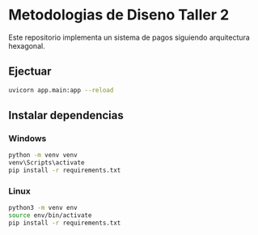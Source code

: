 # Metodologias de Diseno Taller 2

Este repositorio implementa un sistema de pagos siguiendo arquitectura hexagonal.

## Ejectuar

```bash
uvicorn app.main:app --reload
```

## Instalar dependencias

### Windows

```bash
python -m venv venv
venv\Scripts\activate
pip install -r requirements.txt
```

### Linux

```bash
python3 -m venv env
source env/bin/activate
pip install -r requirements.txt
```
